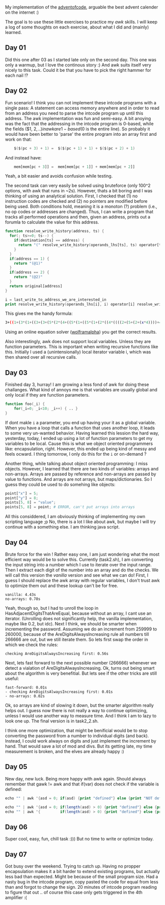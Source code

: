 My implementation of the [adventofcode](https://adventofcode.com/2019), arguable the best advent calender on the internet :)

The goal is to use these little exercises to practice my *awk* skills.
I will keep a log of some thoughts on each exercise, about what I did and (mainly) learned.

Day 01
------
Did this one after 03 as I started late only on the second day.
This one was only a warmup, but I love the continous story :)
And awk suits itself very nicely to this task.
Could it be that you have to pick the right hammer for each nail !?

Day 02
------
Fun scenario!
I think you can not implement these intcode programs with a single pass:
A statement can access memory anywhere and in order to read from an address you need to parse the intcode program up until this address.
The awk implementation was fun and semi-easy.
A bit anoying was the fact that the addressing in the intcode program is 0-based, while the fields ($1, $2, ..) in awk are 1-based ($0 is the entire line).
So probably it would have been better to 'parse' the entire program into an array first and work on that:
```awk
    $($(pc + 3) + 1) =  $($(pc + 1) + 1) + $($(pc + 2) + 1)
``` 
And instead have:
```awk
    mem[mem[pc + 3]] =  mem[mem[pc + 1]] + mem[mem[pc + 2]]
```
Yeah, a bit easier and avoids confusion while testing.

The second task can very easily be solved using bruteforce (only 100^2 options, with awk that runs in ~2s).
However, thats a bit boring and I was thinking of using an analytical solution.
First, I checked that (1) no instruction codes are checked and (2) no pointers are modified before being used.
Both conditions hold, meaning it is a monoton (?) problem (i.e., no op codes or addresses are changed).
Thus, I can write a program that tracks all performed operations and then, given an address, prints out a forumla to calculate the value for this address.
```awk
function resolve_write_history(address, ts) {
  for(; ts>=0; ts--) {
    if(destination[ts] == address) {
      return "(" resolve_write_history(operands_lhs[ts], ts) operator[ts] resolve_write_history(operands_rhs[ts], ts) ")"
    }
  }
  if(address == 1) {
    return "(@1)"
  }
  if(address == 2) {
    return "(@2)"
  }
  return original[address]
}

i = last_write_to_address_we_are_interested_in
print resolve_write_history(operands_lhs[i], i) operator[i] resolve_write_history(operands_rhs[i], i)
```

This gives me the handy formula:
```bash
3+((1+(3*(1+((3+(3+(5*(2*(4+((5*(1+((5*(1+(2*((4*((((2+(5+(2+(x*4))))+4)+2)+5))+2))))*3)))+1))))))*3))))+y)
```
Using an online equation solver ([wolframalpha](https://www.wolframalpha.com/input/?i=3%2B%28%281%2B%283*%281%2B%28%283%2B%283%2B%285*%282*%284%2B%28%285*%281%2B%28%285*%281%2B%282*%28%284*%28%28%28%282%2B%285%2B%282%2B%28x*4%29%29%29%29%2B4%29%2B2%29%2B5%29%29%2B2%29%29%29%29*3%29%29%29%2B1%29%29%29%29%29%29*3%29%29%29%29%2By%29+%3D+19690720+and+x%3E0+and+x%3C100+and+y%3E0+and+y%3C100)) you get the correct results.

Also interestingly, awk does not support local variables.
Unless they are function parameters.
This is important when writing recursive functions like this.
Initially I used a (unintensionally) local iterator variable i, which was then shared over all recursive calls.

Day 03
------
Finished day 3, hurray!
I am growing a less fond of awk for doing these challanges.
What kind of annoys me is that variables are usually global and only local if they are function parameters.
```awk
function foo(_i) {
    for(_i=0; _i<10; _i++) { .. }
}
```
If dont makle `i` a parameter, you end up having your it as a global variable.
When you have a loop that calls a function that uses another loop, it leads to some very un-wanted behavior.
Having learned this lession the hard way, yesterday, today, I ended up using a lot of function parameters to get my variables to be local.
Cause this is what we object oriented programmers like: encapsulation, right.
However, this ended up being kind of messy and feels ocward.
I thing tomorrow, I only do this for the `i` or on-demand ?

Another thing, while talking about object oriented programming: I miss objects.
However, I learned that there are two kinds of variables: arrays and non-arrays.
Arrays are passed by reference and non-arrays are passed by value to functions.
And arrays are not arrays, but maps/dictionaries.
So I guess they could be used to do somehing like objects:
```awk
point["x"] = 5;
point["y"] = 8;
points[5, 8] = "value"; 
points[5, 8] = point; # ERROR, can't put arrays into arrays
```

All this considdered, I am obviously thinking of implementing my own scripting language ;p
No, there is a lot I like about awk, but maybe I will try continue with a something else.
I am thinking java script.

Day 04
------
Brute force for the win !
Rather easy one, I am just wondering what the most efficient way would be to solve this.
Currently (task2.sh), I am converting the input string into a number which I use to iterate over the input range.
Then I extract each digit of the number into an array and do the checks.
We will call this version the *vanilla* version and see what we can do!
First, I guess I should replace the awk array with regular variables, I don't trust awk to optimize them out and these lookup can't be for free.
```
vanilla: 4.43s
no-arrays: 0.78s
```
Yeah, though so, but I had to unroll the loop in HasAdjacentDigitsThatAreEqual, because without an array, I cant use an iterator.
(Unrolling does not significantly help, the vanilla implementation, maybe like 0.2, but idc).
Next I think, we should be smarter when incrementing the password.
Assuming we do an increment from 259999 to 260000, because of the AreDigitsAlwaysIncreasing rule all numbers till 266666 are out, but we still iterate them.
So lets first swap the order in which we check the rules: 
```
checking AreDigitsAlwaysIncreasing first: 0.56s
```
Next, lets fast forward to the next possible number (266666) whenever we detect a vialation of AreDigitsAlwaysIncreasing.
Ok, turns out being smart about the algorithm is very benefitial.
But lets see if the other tricks are still useful:
```
fast-forward: 0.01s
- checking AreDigitsAlwaysIncreasing first: 0.01s
- no-arrays: 0.02s
```
Ok, so arrays are kind of slowing it down, but the smarter algorithm really helps out.
I guess now there is not really a way to continue optimizing, unless I would use another way to measure time.
And I think I am to lazy to look one up.
The final version is in task2_2.sh.

I think one more optimization, that might be benificial would be to stop converting the password from a number to individual digits (and back).
Instead, I could work always on digits and just implement the increment by hand.
That would save a lot of mod and divs.
But its getting late, my time measurement is broken, and the elves are already happy :)

Day 05
------
New day, new luck.
Being more happy with awk again.
Should always remember that gawk != awk and that if(var) does not check if the variable is defined:
```awk
echo "" | awk '{asd = 0; if(asd) {print "defined"} else {print "NOT defined"}}' -> NOT defined

echo "" | awk '{asd = 0; if(length(asd) > 0) {print "defined"} else {print "NOT defined"}}' -> defined
echo "" | awk '{         if(length(asd) > 0) {print "defined"} else {print "NOT defined"}}' -> NOT defined
```

Day 06
------
Super cool, easy, fun, chill task :)))
But no time to write or optimize today.

Day 07
------
Got busy over the weekend.
Trying to catch up.
Having no propper encapsulation makes it a bit harder to extend existing programs, but actually less bad than expected.
Might be because of the small program size.
Had a nasty bug in the intcode program, copy pasted the code for equal from less than and forgot to change the sign.
20 minutes of intcode program reading to figure that out .. of course this case only gets triggered in the 4th amplifier :(

